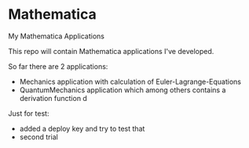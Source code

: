 # Mathematica
My Mathematica Applications

This repo will contain Mathematica applications I've developed.

So far there are 2 applications:
- Mechanics application with calculation of Euler-Lagrange-Equations
- QuantumMechanics application which among others contains a derivation function d

Just for test:
- added a deploy key and try to test that
- second trial

